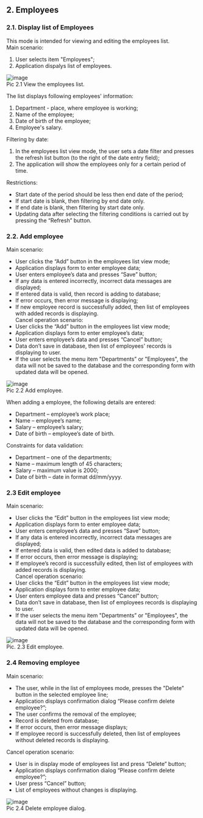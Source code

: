 ## 2. Employees  
  ### 2.1. Display list of Employees  
  This mode is intended for viewing and editing the employees list.  
  Main scenario:
  
  1. User selects item "Employees";
  2. Application dispalys list of employees.  
      
  ![image](https://user-images.githubusercontent.com/83345134/127285130-2928a7fa-dd6e-4b84-a077-ff80b723aa25.png "Employees list")  
    Pic 2.1 View the employees list.
    
  The list displays following employees' information:  
  1. Department - place, where employee is working;  
  2. Name of the employee;  
  3. Date of birth of the employee;  
  4. Employee's salary.  
    
  Filtering by date:  
  1. In the employees list view mode, the user sets a date filter and presses the refresh list button (to the right of the date entry field);  
  2. The application will show the employees only for a certain period of time.  

  Restrictions:  
  * Start date of the period should be less then end date of the period;  
  * If start date is blank, then filtering by end date only.  
  * If end date is blank, then filtering by start date only.  
  * Updating data after selecting the filtering conditions is carried out by pressing the “Refresh” button.  

      
  ### 2.2. Add employee  
  Main scenario:  
  * User clicks the “Add” button in the employees list view mode;  
  * Application displays form to enter employee data;  
  * User enters employee’s data and presses “Save” button;  
  * If any data is entered incorrectly, incorrect data messages are displayed;  
  * If entered data is valid, then record is adding to database;  
  * If error occurs, then error message is displaying;  
  * If new employee record is successfully added, then list of employees with added records is displaying.  
  Cancel operation scenario:  
  * User clicks the “Add” button in the employees list view mode;  
  * Application displays form to enter employee’s data;  
  * User enters employee’s data and presses “Cancel” button;  
  * Data don’t save in database, then list of employees' records is displaying to user.  
  * If the user selects the menu item "Departments” or "Employees", the data will not be saved to the database and the corresponding form with updated data will be opened. 
   
   ![image](https://user-images.githubusercontent.com/83345134/127285174-8b015c12-a1b2-4ff9-a32c-d93a516a4bbb.png "Add employee")  
      Pic 2.2 Add employee.  
      
  When adding a employee, the following details are entered:  
  * Department – employee’s work place;  
  * Name – employee’s name;  
  * Salary – employee’s salary;  
  * Date of birth – employee’s date of birth.  

  Constraints for data validation:  
  * Department – one of the departments;  
  * Name –  maximum length of 45 characters;  
  * Salary – maximum value is 2000;  
  * Date of birth – date in format dd/mm/yyyy.   
      
  ### 2.3 Edit employee  
  Main scenario:  
  * User clicks the “Edit” button in the employees list view mode;  
  * Application displays form to enter employee data;  
  * User enters cemployee’s data and presses “Save” button;  
  * If any data is entered incorrectly, incorrect data messages are displayed;  
  * If entered data is valid, then edited data is added to database;  
  * If error occurs, then error message is displaying;  
  * If employee’s record is successfully edited, then list of employees with added records is displaying.  
  Cancel operation scenario:  
  * User clicks the “Edit” button in the employees list view mode;  
  * Application displays form to enter employee data;  
  * User enters employee data and presses “Cancel” button;  
  * Data don’t save in database, then list of employees records is displaying to user.  
  * If the user selects the menu item "Departments” or "Employees", the data will not be saved to the database and the corresponding form with updated data will be opened.  
      
![image](https://user-images.githubusercontent.com/83345134/127285373-3f14cb74-9510-4dc3-8e3a-2c2c01dee4a4.png "Edit employee")  
    Pic. 2.3 Edit employee.    
    
  ### 2.4 Removing employee  
  Main scenario:  
  * The user, while in the list of employees mode, presses the "Delete" button in the selected employee line;  
  * Application displays confirmation dialog “Please confirm delete employee?”;  
  * The user confirms the removal of the employee;  
  * Record is deleted from database;  
  * If error occurs, then error message displays;  
  * If employee record is successfully deleted, then list of employees without deleted records is displaying.  
      
  Cancel operation scenario:  
  * User is in display mode of employees list and press “Delete” button;  
  * Application displays confirmation dialog “Please confirm delete employee?”;  
  * User press “Cancel” button;  
  * List of employees without changes is displaying.  
      
  ![image](https://user-images.githubusercontent.com/83345134/127285318-fc4847d6-ff49-4f51-863a-19ffafd29391.png)  
    Pic 2.4 Delete employee dialog.  
    
